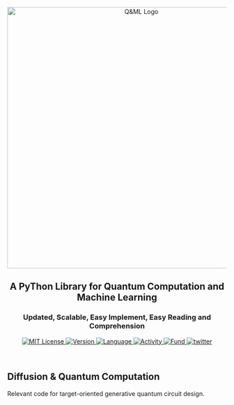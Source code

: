 <p align="center">
<img src="https://cdn.jsdelivr.net/gh/QUANTUM-AND-ML/Diffusion-QC@main/figures/Q&ML.png" alt="Q&ML Logo" width="600">
</p>

<h2><p align="center">A PyThon Library for Quantum Computation and Machine Learning</p></h2>
<h3><p align="center">Updated, Scalable, Easy Implement, Easy Reading and Comprehension</p></h3>


<p align="center">
    <a href="https://github.com/QUANTUM-AND-ML/Diffusion-QC/blob/main/LICENSE">
        <img alt="MIT License" src="https://img.shields.io/github/license/QUANTUM-AND-ML/Diffusion-QC">
    </a>
    <a href="https://www.python.org/downloads/release/python-3813/">
        <img alt="Version" src="https://img.shields.io/badge/Python-3.8-orange">
    </a>
    <a href="https://github.com/search?q=repo%3AQUANTUM-AND-ML%2FQAOA-ML-Detection++language%3APython&type=code">
        <img alt="Language" src="https://img.shields.io/github/languages/top/QUANTUM-AND-ML/QAOA-ML-Detection">
    </a>
   <a href="https://github.com/QUANTUM-AND-ML/Diffusion-QC/activity">
        <img alt="Activity" src="https://img.shields.io/github/last-commit/QUANTUM-AND-ML/Diffusion-QC">
    </a>
       <a href="https://www.nsfc.gov.cn/english/site_1/index.html">
        <img alt="Fund" src="https://img.shields.io/badge/supported%20by-NSFC-green">
    </a>
    <a href="https://twitter.com/FindOne0258">
        <img alt="twitter" src="https://img.shields.io/badge/twitter-chat-2eb67d.svg?logo=twitter">
    </a>


</p>
<br />



## Diffusion & Quantum Computation
Relevant code for target-oriented generative quantum circuit design.

